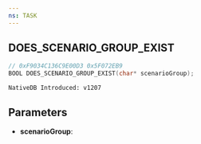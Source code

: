 ```yaml
---
ns: TASK
---
```

## DOES_SCENARIO_GROUP_EXIST

```c
// 0xF9034C136C9E00D3 0x5F072EB9
BOOL DOES_SCENARIO_GROUP_EXIST(char* scenarioGroup);
```

```
NativeDB Introduced: v1207
```

## Parameters
* **scenarioGroup**:
